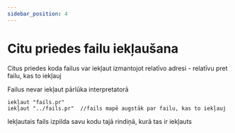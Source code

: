 ```yaml
---
sidebar_position: 4
---
```


# Citu priedes failu iekļaušana

Citus priedes koda failus var iekļaut izmantojot relatīvo adresi - relatīvu pret failu, kas to iekļauj

Failus nevar iekļaut pārlūka interpretatorā

```
iekļaut "fails.pr"
iekļaut "../fails.pr"  //fails mapē augstāk par failu, kas to iekļauj
```

Iekļautais fails izpilda savu kodu tajā rindiņā, kurā tas ir iekļauts
